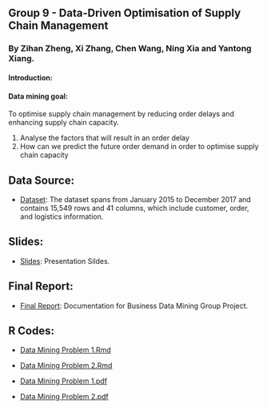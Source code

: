 ## Group 9 - Data-Driven Optimisation of Supply Chain Management

### By Zihan Zheng, Xi Zhang, Chen Wang, Ning Xia and Yantong Xiang.

#### Introduction:

#### Data mining goal:
To optimise supply chain management by reducing order delays and enhancing supply chain capacity.

1. Analyse the factors that will result in an order delay 
2. How can we predict the future order demand in order to optimise supply chain capacity


## Data Source:
- [Dataset](./dataset/incom2024_delay_example_dataset.xlsx):   The dataset spans from January 2015 to December 2017 and contains 15,549 rows and 41 columns, which include customer, order, and logistics information.

## Slides:
- [Slides](./Group%9%-%Slides.pdf): Presentation Sildes.
  
## Final Report:
- [Final Report](): Documentation for Business Data Mining Group Project.

## R Codes:
- [Data Mining Problem 1.Rmd](./R%Code/Data%Mining%Problem%1%-%Code.Rmd)
- [Data Mining Problem 2.Rmd](./R%Code/Data%Mining%Problem%2%-%Code.Rmd)
  
- [Data Mining Problem 1.pdf](./R%Code/Data%Mining%Problem%1%-%Code.pdf)
- [Data Mining Problem 2.pdf](./R%Code/Data%Mining%Problem%2%-%Code.pdf)
